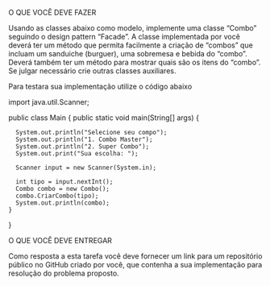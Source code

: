 O QUE VOCÊ DEVE FAZER

Usando as classes abaixo como modelo, implemente uma classe “Combo” seguindo o design pattern “Facade”.
A classe implementada por você deverá ter um método que permita facilmente a criação de “combos” que incluam um sanduiche (burguer), uma sobremesa e bebida do “combo”.
Deverá também ter um método para mostrar quais são os itens do “combo”. Se julgar necessário crie outras classes auxiliares.

Para testara sua implementação utilize o código abaixo

import java.util.Scanner;

  public class Main {
    public static void main(String[] args) {
    
      System.out.println("Selecione seu compo");
      System.out.println("1. Combo Master");
      System.out.println("2. Super Combo");
      System.out.print("Sua escolha: ");
      
      Scanner input = new Scanner(System.in);
      
      int tipo = input.nextInt();
      Combo combo = new Combo();
      combo.CriarCombo(tipo);
      System.out.println(combo);
    }
  }

O QUE VOCÊ DEVE ENTREGAR

Como  resposta  a  esta  tarefa  você  deve  fornecer  um  link  para  um  repositório público no  GitHub  criado  por  você,  que  contenha  a  sua  implementação  para resolução do problema proposto.

